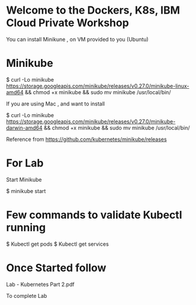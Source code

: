 

# Welcome to the Dockers, K8s, IBM Cloud Private Workshop 

You can install Minikune , on VM provided to you (Ubuntu)

# Minikube
$ curl -Lo minikube https://storage.googleapis.com/minikube/releases/v0.27.0/minikube-linux-amd64 && chmod +x minikube && sudo mv minikube /usr/local/bin/



If you are using Mac , and want to install

$ curl -Lo minikube https://storage.googleapis.com/minikube/releases/v0.27.0/minikube-darwin-amd64 && chmod +x minikube && sudo mv minikube /usr/local/bin/

Reference from https://github.com/kubernetes/minikube/releases


# For Lab
Start Minikube

$ minikube start

# Few commands to validate Kubectl running

$ Kubectl get pods
$ Kubectl get services


# Once Started follow 
Lab - Kubernetes Part 2.pdf

To complete Lab
